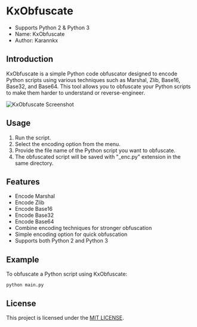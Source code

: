 # KxObfuscate

- Supports Python 2 & Python 3
- Name: KxObfuscate
- Author: Karannkx

## Introduction
KxObfuscate is a simple Python code obfuscator designed to encode Python scripts using various techniques such as Marshal, Zlib, Base16, Base32, and Base64. This tool allows you to obfuscate your Python scripts to make them harder to understand or reverse-engineer.



![KxObfuscate Screenshot](https://res.cloudinary.com/dzqzuljun/image/upload/v1708783527/g8zvqd4b5mf5w6lvhvks.png)

## Usage
1. Run the script.
2. Select the encoding option from the menu.
3. Provide the file name of the Python script you want to obfuscate.
4. The obfuscated script will be saved with "_enc.py" extension in the same directory.

## Features
- Encode Marshal
- Encode Zlib
- Encode Base16
- Encode Base32
- Encode Base64
- Combine encoding techniques for stronger obfuscation
- Simple encoding option for quick obfuscation
- Supports both Python 2 and Python 3

## Example
To obfuscate a Python script using KxObfuscate:

```
python main.py
```

## License

This project is licensed under the [MIT LICENSE](LICENSE).
